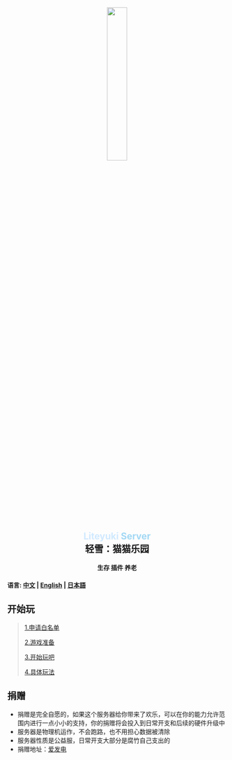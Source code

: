 <div align="center">
    <img src="http://nya.liteyuki.icu:802/meme/liteyuki_icon.png" style="width: 30%; margin-top: 10%;">
</div>

<div align="center">
    <h2>
        <font color="#d0e9ff">Liteyuki</font>
        <font color="#a2d8f4">Server</font><br>
        轻雪：猫猫乐园
    </h2>
</div>

<div align="center">
    <h4>生存 插件 养老</h4>
</div>


#### 语言: [中文](README.md) | [English](README_EN.md) | [日本語](README_JP.md)

## 开始玩

> [1.申请白名单](step/1.md)
> 
> [2.游戏准备](step/2.md)
> 
> [3.开始玩吧](step/3.md)
> 
> [4.具体玩法](step/4.md)

## 捐赠
- 捐赠是完全自愿的，如果这个服务器给你带来了欢乐，可以在你的能力允许范围内进行一点小小的支持，你的捐赠将会投入到日常开支和后续的硬件升级中
- 服务器是物理机运作，不会跑路，也不用担心数据被清除
- 服务器性质是公益服，日常开支大部分是腐竹自己支出的
- 捐赠地址：[爱发电](https://afdian.net/a/snowykami)